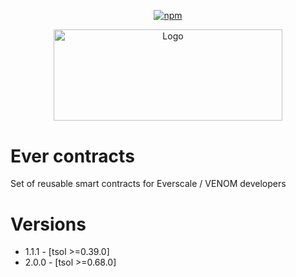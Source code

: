 <p align="center">
    <a href="https://www.npmjs.com/package/@broxus/contracts">
        <img alt="npm" src="https://img.shields.io/npm/v/@broxus/contracts">
    </a>
</p>
<p align="center">
  <a href="https://github.com/venom-blockchain/developer-program">
    <img src="https://raw.githubusercontent.com/venom-blockchain/developer-program/main/vf-dev-program.png" alt="Logo" width="366.8" height="146.4">
  </a>
</p>

# Ever contracts

Set of reusable smart contracts for Everscale / VENOM developers

# Versions
- 1.1.1 - [tsol >=0.39.0]
- 2.0.0 - [tsol >=0.68.0]
